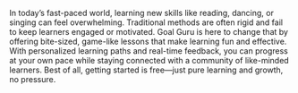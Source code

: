 In today’s fast-paced world, learning new skills like reading, dancing, or singing can feel overwhelming. Traditional methods are often rigid and fail to keep learners engaged or motivated. Goal Guru is here to change that by offering bite-sized, game-like lessons that make learning fun and effective. With personalized learning paths and real-time feedback, you can progress at your own pace while staying connected with a community of like-minded learners. Best of all, getting started is free—just pure learning and growth, no pressure.
